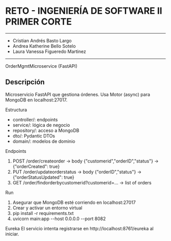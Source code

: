 # RETO - INGENIERÍA DE SOFTWARE II PRIMER CORTE

---

- Cristian Andrés Basto Largo 
- Andrea Katherine Bello Sotelo
- Laura Vanessa Figueredo Martinez

---

OrderMgmtMicroservice (FastAPI)

Descripción
---------
Microservicio FastAPI que gestiona órdenes. Usa Motor (async) para MongoDB en localhost:27017.

Estructura
- controller/: endpoints
- service/: lógica de negocio
- repository/: acceso a MongoDB
- dto/: Pydantic DTOs
- domain/: modelos de dominio

Endpoints
1. POST /order/createorder -> body {"customerid","orderID","status"} -> {"orderCreated": true}
2. PUT /order/updateorderstatus -> body {"orderID","status"} -> {"orderStatusUpdated": true}
3. GET /order/findorderbycustomerid?customerid=... -> list of orders

Run
1. Asegurar que MongoDB esté corriendo en localhost:27017
2. Crear y activar un entorno virtual
3. pip install -r requirements.txt
4. uvicorn main:app --host 0.0.0.0 --port 8082

Eureka
El servicio intenta registrarse en http://localhost:8761/eureka al iniciar.
